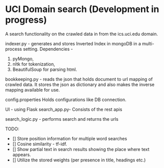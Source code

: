 # UCI Domain search (Development in progress)

A search functionality on the crawled data in from the ics.uci.edu domain.

indexer.py - generates and stores Inverted Index in mongoDB in a multi-process setting.
Dependencies - 
1. pyMongo,
2. nltk for tokenization,
3. BeautifulSoup for parsing html.

bookkeeping.py - reads the json that holds document to url mapping of crawled data. It stores the json as dictionary and also makes the inverse mapping available for use. 

config.properties
Holds configurations like DB connection.

UI - using Flask
search_app.py- Consists of the rest apis

search_logic.py - performs search and returns the urls

TODO:
- [] Store position information for multiple word searches
- [] Cosine similarity -  tf-idf.
- [] Show partial text in search results showing the place where text appears.
- [] Utilize the stored weights (per presence in title, headings etc.)
